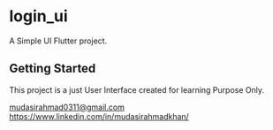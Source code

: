 # login_ui

A Simple UI Flutter project.

## Getting Started

This project is a just User Interface created for learning Purpose Only.

mudasirahmad0311@gmail.com
https://www.linkedin.com/in/mudasirahmadkhan/
